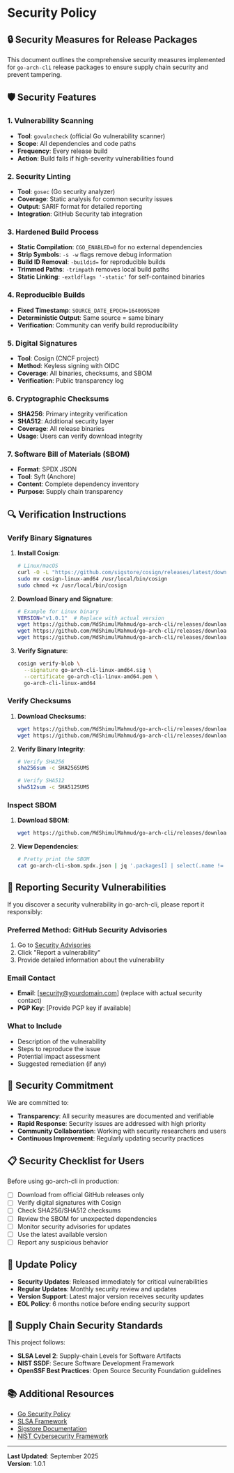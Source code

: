 # Security Policy

## 🔒 Security Measures for Release Packages

This document outlines the comprehensive security measures implemented for `go-arch-cli` release packages to ensure supply chain security and prevent tampering.

## 🛡️ Security Features

### 1. **Vulnerability Scanning**
- **Tool**: `govulncheck` (official Go vulnerability scanner)
- **Scope**: All dependencies and code paths
- **Frequency**: Every release build
- **Action**: Build fails if high-severity vulnerabilities found

### 2. **Security Linting**
- **Tool**: `gosec` (Go security analyzer)
- **Coverage**: Static analysis for common security issues
- **Output**: SARIF format for detailed reporting
- **Integration**: GitHub Security tab integration

### 3. **Hardened Build Process**
- **Static Compilation**: `CGO_ENABLED=0` for no external dependencies
- **Strip Symbols**: `-s -w` flags remove debug information
- **Build ID Removal**: `-buildid=` for reproducible builds
- **Trimmed Paths**: `-trimpath` removes local build paths
- **Static Linking**: `-extldflags '-static'` for self-contained binaries

### 4. **Reproducible Builds**
- **Fixed Timestamp**: `SOURCE_DATE_EPOCH=1640995200`
- **Deterministic Output**: Same source = same binary
- **Verification**: Community can verify build reproducibility

### 5. **Digital Signatures**
- **Tool**: Cosign (CNCF project)
- **Method**: Keyless signing with OIDC
- **Coverage**: All binaries, checksums, and SBOM
- **Verification**: Public transparency log

### 6. **Cryptographic Checksums**
- **SHA256**: Primary integrity verification
- **SHA512**: Additional security layer
- **Coverage**: All release binaries
- **Usage**: Users can verify download integrity

### 7. **Software Bill of Materials (SBOM)**
- **Format**: SPDX JSON
- **Tool**: Syft (Anchore)
- **Content**: Complete dependency inventory
- **Purpose**: Supply chain transparency

## 🔍 Verification Instructions

### Verify Binary Signatures

1. **Install Cosign**:
   ```bash
   # Linux/macOS
   curl -O -L "https://github.com/sigstore/cosign/releases/latest/download/cosign-linux-amd64"
   sudo mv cosign-linux-amd64 /usr/local/bin/cosign
   sudo chmod +x /usr/local/bin/cosign
   ```

2. **Download Binary and Signature**:
   ```bash
   # Example for Linux binary
   VERSION="v1.0.1"  # Replace with actual version
   wget https://github.com/MdShimulMahmud/go-arch-cli/releases/download/${VERSION}/go-arch-cli-linux-amd64
   wget https://github.com/MdShimulMahmud/go-arch-cli/releases/download/${VERSION}/go-arch-cli-linux-amd64.sig
   wget https://github.com/MdShimulMahmud/go-arch-cli/releases/download/${VERSION}/go-arch-cli-linux-amd64.pem
   ```

3. **Verify Signature**:
   ```bash
   cosign verify-blob \
     --signature go-arch-cli-linux-amd64.sig \
     --certificate go-arch-cli-linux-amd64.pem \
     go-arch-cli-linux-amd64
   ```

### Verify Checksums

1. **Download Checksums**:
   ```bash
   wget https://github.com/MdShimulMahmud/go-arch-cli/releases/download/${VERSION}/SHA256SUMS
   wget https://github.com/MdShimulMahmud/go-arch-cli/releases/download/${VERSION}/SHA512SUMS
   ```

2. **Verify Binary Integrity**:
   ```bash
   # Verify SHA256
   sha256sum -c SHA256SUMS
   
   # Verify SHA512
   sha512sum -c SHA512SUMS
   ```

### Inspect SBOM

1. **Download SBOM**:
   ```bash
   wget https://github.com/MdShimulMahmud/go-arch-cli/releases/download/${VERSION}/go-arch-cli-sbom.spdx.json
   ```

2. **View Dependencies**:
   ```bash
   # Pretty print the SBOM
   cat go-arch-cli-sbom.spdx.json | jq '.packages[] | select(.name != null) | {name: .name, version: .versionInfo}'
   ```

## 🚨 Reporting Security Vulnerabilities

If you discover a security vulnerability in go-arch-cli, please report it responsibly:

### Preferred Method: GitHub Security Advisories
1. Go to [Security Advisories](https://github.com/MdShimulMahmud/go-arch-cli/security/advisories)
2. Click "Report a vulnerability"
3. Provide detailed information about the vulnerability

### Email Contact
- **Email**: [security@yourdomain.com] (replace with actual security contact)
- **PGP Key**: [Provide PGP key if available]

### What to Include
- Description of the vulnerability
- Steps to reproduce the issue
- Potential impact assessment
- Suggested remediation (if any)

## 🎯 Security Commitment

We are committed to:

- **Transparency**: All security measures are documented and verifiable
- **Rapid Response**: Security issues are addressed with high priority
- **Community Collaboration**: Working with security researchers and users
- **Continuous Improvement**: Regularly updating security practices

## 📋 Security Checklist for Users

Before using go-arch-cli in production:

- [ ] Download from official GitHub releases only
- [ ] Verify digital signatures with Cosign
- [ ] Check SHA256/SHA512 checksums
- [ ] Review the SBOM for unexpected dependencies
- [ ] Monitor security advisories for updates
- [ ] Use the latest available version
- [ ] Report any suspicious behavior

## 🔄 Update Policy

- **Security Updates**: Released immediately for critical vulnerabilities
- **Regular Updates**: Monthly security review and updates
- **Version Support**: Latest major version receives security updates
- **EOL Policy**: 6 months notice before ending security support

## 🌟 Supply Chain Security Standards

This project follows:

- **SLSA Level 2**: Supply-chain Levels for Software Artifacts
- **NIST SSDF**: Secure Software Development Framework
- **OpenSSF Best Practices**: Open Source Security Foundation guidelines

## 📚 Additional Resources

- [Go Security Policy](https://golang.org/security)
- [SLSA Framework](https://slsa.dev/)
- [Sigstore Documentation](https://docs.sigstore.dev/)
- [NIST Cybersecurity Framework](https://www.nist.gov/cyberframework)

---

**Last Updated**: September 2025  
**Version**: 1.0.1